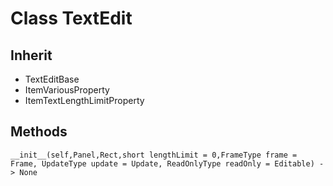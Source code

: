 # Class TextEdit

## Inherit

* TextEditBase
* ItemVariousProperty
* ItemTextLengthLimitProperty

## Methods
```
__init__(self,Panel,Rect,short lengthLimit = 0,FrameType frame = Frame, UpdateType update = Update, ReadOnlyType readOnly = Editable) -> None
```
